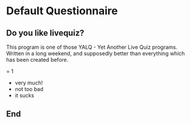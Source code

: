 # Default Questionnaire

## Do you like livequiz?

This program is one of those YALQ - Yet Another Live Quiz programs.
Written in a long weekend, and supposedly better than everything which
has been created before.

= 1
- very much!
- not too bad
- it sucks

## End
